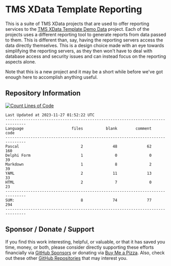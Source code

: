 # TMS XData Template Reporting
This is a suite of TMS XData projects that are used to offer reporting services to the [TMS XData Template Demo Data](https://github.com/500Foods/TMS-XData-TemplateDemoData) project.  Each of the projects uses a different reporting tool to generate reports from data passed to them.  This is different than, say, having the reporting servers access the data directly themselves.  This is a design choice made with an eye towards simplifying the reporting servers, as they then won't have to deal with database access and security issues and can instead focus on the reporting aspects alone.

Note that this is a new project and it may be a short while before we've got enough here to accomplish anything useful.  

## Repository Information
[![Count Lines of Code](https://github.com/500Foods/TMS-XData-TemplateReporting/actions/workflows/main.yml/badge.svg)](https://github.com/500Foods/TMS-XData-TemplateReporting/actions/workflows/main.yml)
<!--CLOC-START -->
```
Last Updated at 2023-11-27 01:52:22 UTC
-------------------------------------------------------------------------------
Language                     files          blank        comment           code
-------------------------------------------------------------------------------
Pascal                           2             48             62            160
Delphi Form                      1              0              0             39
Markdown                         1              8              2             39
YAML                             2             11             13             33
HTML                             2              7              0             23
-------------------------------------------------------------------------------
SUM:                             8             74             77            294
-------------------------------------------------------------------------------
```
<!--CLOC-END-->

## Sponsor / Donate / Support
If you find this work interesting, helpful, or valuable, or that it has saved you time, money, or both, please consider directly supporting these efforts financially via [GitHub Sponsors](https://github.com/sponsors/500Foods) or donating via [Buy Me a Pizza](https://www.buymeacoffee.com/andrewsimard500). Also, check out these other [GitHub Repositories](https://github.com/500Foods?tab=repositories&q=&sort=stargazers) that may interest you.

